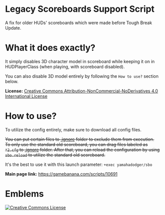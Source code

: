 # Legacy Scoreboards Support Script
A fix for older HUDs' scoreboards which were made before Tough Break Update.

# What it does exactly?
It simply disables 3D character model in scoreboard while keeping it on in HUDPlayerClass (when playing, with scoreboard disabled).

You can also disable 3D model entirely by following the `How to use?` section below.

**License:** [Creative Commons Attribution-NonCommercial-NoDerivatives 4.0 International License](http://creativecommons.org/licenses/by-nc-nd/4.0/)

# How to use?
To utilize the config entirely, make sure to download all config files.

~~You can put certain files to [.ignore](https://github.com/yamahadodger/legacy-scoreboards-support-script/tree/master/yamahadodger/sbo/.ignore) folder to exclude them from execution. To only use the standard old scoreboard, you can drag files labeled as `*2.cfg` to [.ignore](https://github.com/yamahadodger/legacy-scoreboards-support-script/tree/master/yamahadodger/sbo/.ignore) folder. After that, you can reload the configuration by using `sbo.reload` to utilize the standard old scoreboard.~~

It's the best to use it with this launch parameter: `+exec yamahadodger/sbo`

**Main page link:** https://gamebanana.com/scripts/10691

# Emblems
<a rel="license" href="http://creativecommons.org/licenses/by-nc-nd/4.0/"><img alt="Creative Commons License" style="border-width:0" src="https://i.creativecommons.org/l/by-nc-nd/4.0/88x31.png"/></a>
